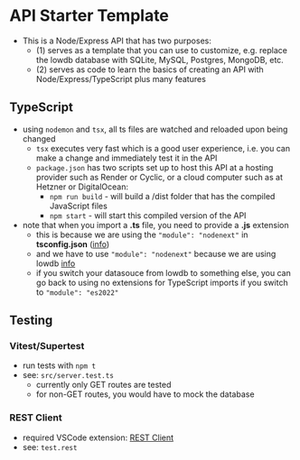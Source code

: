 # API Starter Template

-   This is a Node/Express API that has two purposes:
    -   (1) serves as a template that you can use to customize, e.g. replace the lowdb database with SQLite, MySQL, Postgres, MongoDB, etc.
    -   (2) serves as code to learn the basics of creating an API with Node/Express/TypeScript plus many features

## TypeScript

-   using `nodemon` and `tsx`, all ts files are watched and reloaded upon being changed
    -   `tsx` executes very fast which is a good user experience, i.e. you can make a change and immediately test it in the API
    -   `package.json` has two scripts set up to host this API at a hosting provider such as Render or Cyclic, or a cloud computer such as at Hetzner or DigitalOcean:
        -   `npm run build` - will build a /dist folder that has the compiled JavaScript files
        -   `npm start` - will start this compiled version of the API
-   note that when you import a **.ts** file, you need to provide a **.js** extension
    -   this is because we are using the `"module": "nodenext"` in **tsconfig.json** ([info](https://www.totaltypescript.com/relative-import-paths-need-explicit-file-extensions-in-ecmascript-imports))
    -   and we have to use `"module": "nodenext"` because we are using lowdb [info](<[info](https://github.com/typicode/lowdb/issues/554)>)
    -   if you switch your datasouce from lowdb to something else, you can go back to using no extensions for TypeScript imports if you switch to `"module": "es2022"`

## Testing

### Vitest/Supertest

-   run tests with `npm t`
-   see: `src/server.test.ts`
    -   currently only GET routes are tested
    -   for non-GET routes, you would have to mock the database

### REST Client

-   required VSCode extension: [REST Client](https://marketplace.visualstudio.com/items?itemName=humao.rest-client)
-   see: `test.rest`
